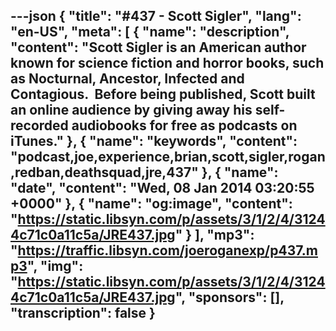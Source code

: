 ---json
{
  "title": "#437 - Scott Sigler",
  "lang": "en-US",
  "meta": [
    {
      "name": "description",
      "content": "Scott Sigler is an American author known for science fiction and horror books, such as Nocturnal, Ancestor, Infected and Contagious.  Before being published, Scott built an online audience by giving away his self-recorded audiobooks for free as podcasts on iTunes."
    },
    {
      "name": "keywords",
      "content": "podcast,joe,experience,brian,scott,sigler,rogan,redban,deathsquad,jre,437"
    },
    {
      "name": "date",
      "content": "Wed, 08 Jan 2014 03:20:55 +0000"
    },
    {
      "name": "og:image",
      "content": "https://static.libsyn.com/p/assets/3/1/2/4/31244c71c0a11c5a/JRE437.jpg"
    }
  ],
  "mp3": "https://traffic.libsyn.com/joeroganexp/p437.mp3",
  "img": "https://static.libsyn.com/p/assets/3/1/2/4/31244c71c0a11c5a/JRE437.jpg",
  "sponsors": [],
  "transcription": false
}
---
<episode-header />

<timemark seconds="0" />

<transcribe-call-to-action />

<episode-footer />